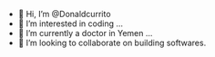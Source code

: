 - 👋 Hi, I’m @Donaldcurrito
- 👀 I’m interested in coding ...
- 🌱 I’m currently a doctor in Yemen ...
- 💞️ I’m looking to collaborate on building softwares.

<!---
Donaldcurrito/Donaldcurrito is a ✨ special ✨ repository because its `README.md` (this file) appears on your GitHub profile.
You can click the Preview link to take a look at your changes.
--->

